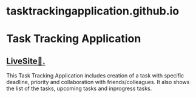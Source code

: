 # tasktrackingapplication.github.io
<h1>Task Tracking Application</h1>
<h2><a href="https://main--dashing-piroshki-a04511.netlify.app/">LiveSite📍.</a></h2>
<p>This Task Tracking Application includes creation of a task with specific deadline, priority and collaboration with friends/colleagues. It also shows the list of the tasks, upcoming tasks and inprogress tasks.
</p>

